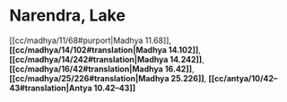 # Narendra, Lake

[[cc/madhya/11/68#purport|Madhya 11.68]], **[[cc/madhya/14/102#translation|Madhya 14.102]]**, **[[cc/madhya/14/242#translation|Madhya 14.242]]**, **[[cc/madhya/16/42#translation|Madhya 16.42]]**, **[[cc/madhya/25/226#translation|Madhya 25.226]]**, **[[cc/antya/10/42–43#translation|Antya 10.42–43]]**

